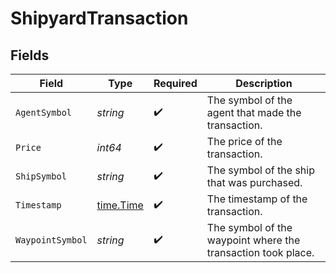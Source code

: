 # ShipyardTransaction


## Fields

| Field                                                        | Type                                                         | Required                                                     | Description                                                  |
| ------------------------------------------------------------ | ------------------------------------------------------------ | ------------------------------------------------------------ | ------------------------------------------------------------ |
| `AgentSymbol`                                                | *string*                                                     | :heavy_check_mark:                                           | The symbol of the agent that made the transaction.           |
| `Price`                                                      | *int64*                                                      | :heavy_check_mark:                                           | The price of the transaction.                                |
| `ShipSymbol`                                                 | *string*                                                     | :heavy_check_mark:                                           | The symbol of the ship that was purchased.                   |
| `Timestamp`                                                  | [time.Time](https://pkg.go.dev/time#Time)                    | :heavy_check_mark:                                           | The timestamp of the transaction.                            |
| `WaypointSymbol`                                             | *string*                                                     | :heavy_check_mark:                                           | The symbol of the waypoint where the transaction took place. |